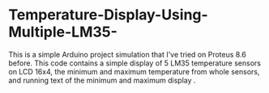 # Temperature-Display-Using-Multiple-LM35-
This is a simple Arduino project simulation that I've tried on Proteus 8.6 before. This code contains a simple display of 5 LM35 temperature sensors on LCD 16x4, the minimum and maximum temperature from whole sensors, and running text of the minimum and maximum display .
